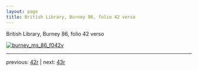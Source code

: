 ```yaml
---
layout: page
title: British Library, Burney 86, folio 42 verso
---
```


British Library, Burney 86, folio 42 verso

[![burney_ms_86_f042v](http://www.homermultitext.org/iipsrv?IIIF=/project/homer/pyramidal/deepzoom/bl/burney86imgs/v1/burney_ms_86_f042v.tif/full/800,/0/default.jpg)](http://www.homermultitext.org/ict2/?urn=urn:cite2:bl:burney86imgs.v1:burney_ms_86_f042v) 

---

previous:  [42r](../42r/) | next: [43r](../43r/)